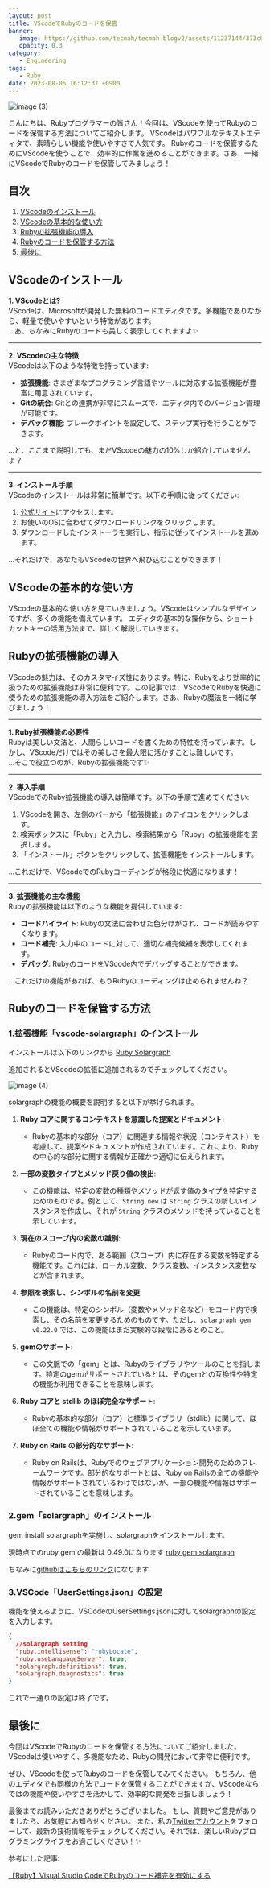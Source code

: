 ```yaml
---
layout: post
title: VScodeでRubyのコードを保管
banner:
   image: https://github.com/tecmah/tecmah-blogv2/assets/11237144/373c091e-2079-45af-ad41-42261e8a4a70
   opacity: 0.3
category: 
   - Engineering
tags: 
   - Ruby
date: 2023-08-06 16:12:37 +0900
---
```


![image (3)](https://github.com/tecmah/tecmah-blogv2/assets/11237144/f005bdf5-03be-430d-b94e-ed9d1ca7e0ae)

こんにちは、Rubyプログラマーの皆さん！今回は、VScodeを使ってRubyのコードを保管する方法についてご紹介します。
VScodeはパワフルなテキストエディタで、素晴らしい機能や使いやすさで人気です。
Rubyのコードを保管するためにVScodeを使うことで、効率的に作業を進めることができます。さあ、一緒にVScodeでRubyのコードを保管してみましょう！

## 目次

1. [VScodeのインストール](#vscodeのインストール)
2. [VScodeの基本的な使い方](#vscodeの基本的な使い方)
3. [Rubyの拡張機能の導入](#rubyの拡張機能の導入)
4. [Rubyのコードを保管する方法](#rubyのコードを保管する方法)
5. [最後に](#最後に)

## VScodeのインストール<a name="vscodeのインストール"></a>

**1. VScodeとは?**  
VScodeは、Microsoftが開発した無料のコードエディタです。多機能でありながら、軽量で使いやすいという特徴があります。  
...あ、ちなみにRubyのコードも美しく表示してくれますよ✨  

---

**2. VScodeの主な特徴**  
VScodeは以下のような特徴を持っています:

- **拡張機能**: さまざまなプログラミング言語やツールに対応する拡張機能が豊富に用意されています。
- **Gitの統合**: Gitとの連携が非常にスムーズで、エディタ内でのバージョン管理が可能です。
- **デバッグ機能**: ブレークポイントを設定して、ステップ実行を行うことができます。

...と、ここまで説明しても、まだVScodeの魅力の10%しか紹介していませんよ？

---

**3. インストール手順**  
VScodeのインストールは非常に簡単です。以下の手順に従ってください:

1. [公式サイト](https://code.visualstudio.com/)にアクセスします。
2. お使いのOSに合わせてダウンロードリンクをクリックします。
3. ダウンロードしたインストーラを実行し、指示に従ってインストールを進めます。

...それだけで、あなたもVScodeの世界へ飛び込むことができます！

## VScodeの基本的な使い方<a name="vscodeの基本的な使い方"></a>

VScodeの基本的な使い方を見ていきましょう。VScodeはシンプルなデザインですが、多くの機能を備えています。
エディタの基本的な操作から、ショートカットキーの活用方法まで、詳しく解説していきます。

## Rubyの拡張機能の導入<a name="rubyの拡張機能の導入"></a>

VScodeの魅力は、そのカスタマイズ性にあります。特に、Rubyをより効率的に扱うための拡張機能は非常に便利です。この記事では、VScodeでRubyを快適に使うための拡張機能の導入方法をご紹介します。さあ、Rubyの魔法を一緒に学びましょう！

---

**1. Ruby拡張機能の必要性**  
Rubyは美しい文法と、人間らしいコードを書くための特性を持っています。しかし、VScodeだけではその美しさを最大限に活かすことは難しいです。  
...そこで役立つのが、Rubyの拡張機能です✨

---

**2. 導入手順**  
VScodeでのRuby拡張機能の導入は簡単です。以下の手順で進めてください:

1. VScodeを開き、左側のバーから「拡張機能」のアイコンをクリックします。
2. 検索ボックスに「Ruby」と入力し、検索結果から「Ruby」の拡張機能を選択します。
3. 「インストール」ボタンをクリックして、拡張機能をインストールします。

...これだけで、VScodeでのRubyコーディングが格段に快適になります！

---

**3. 拡張機能の主な機能**  
Rubyの拡張機能は以下のような機能を提供しています:

- **コードハイライト**: Rubyの文法に合わせた色分けがされ、コードが読みやすくなります。
- **コード補完**: 入力中のコードに対して、適切な補完候補を表示してくれます。
- **デバッグ**: RubyのコードをVScode内でデバッグすることができます。

...これだけの機能があれば、もうRubyのコーディングは止められませんね？

## Rubyのコードを保管する方法<a name="rubyのコードを保管する方法"></a>

### 1.拡張機能「vscode-solargraph」のインストール

インストールは以下のリンクから
[Ruby Solargraph](https://marketplace.visualstudio.com/items?itemName=castwide.solargraph)

追加されるとVScodeの拡張に追加されるのでチェックしてください。

![image (4)](https://github.com/tecmah/tecmah-blogv2/assets/11237144/92fb9fe0-58bc-45ba-8be0-f4ccace2d1b4)

solargraphの機能の概要を説明すると以下が挙げられます。

1. **Ruby コアに関するコンテキストを意識した提案とドキュメント**:
   - Rubyの基本的な部分（コア）に関連する情報や状況（コンテキスト）を考慮して、提案やドキュメントが作成されています。これにより、Rubyの中心的な部分に関する情報が正確かつ適切に伝えられます。

2. **一部の変数タイプとメソッド戻り値の検出**:
   - この機能は、特定の変数の種類やメソッドが返す値のタイプを特定するためのものです。例として、`String.new` は `String` クラスの新しいインスタンスを作成し、それが `String` クラスのメソッドを持っていることを示しています。

3. **現在のスコープ内の変数の識別**:
   - Rubyのコード内で、ある範囲（スコープ）内に存在する変数を特定する機能です。これには、ローカル変数、クラス変数、インスタンス変数などが含まれます。

4. **参照を検索し、シンボルの名前を変更**:
   - この機能は、特定のシンボル（変数やメソッド名など）をコード内で検索し、その名前を変更するためのものです。ただし、`solargraph gem v0.22.0` では、この機能はまだ実験的な段階にあるとのこと。

5. **gemのサポート**:
   - この文脈での「gem」とは、Rubyのライブラリやツールのことを指します。特定のgemがサポートされているとは、そのgemとの互換性や特定の機能が利用できることを意味します。

6. **Ruby コアと stdlib のほぼ完全なサポート**:
   - Rubyの基本的な部分（コア）と標準ライブラリ（stdlib）に関して、ほぼ全ての機能や情報がサポートされていることを示しています。

7. **Ruby on Rails の部分的なサポート**:
   - Ruby on Railsは、Rubyでのウェブアプリケーション開発のためのフレームワークです。部分的なサポートとは、Ruby on Railsの全ての機能や情報がサポートされているわけではないが、一部の機能や情報はサポートされていることを意味します。

### 2.gem「solargraph」のインストール

gem install solargraphを実施し、solargraphをインストールします。

現時点でのruby gem の最新は 0.49.0になります
[ruby gem solargraph](https://rubygems.org/gems/solargraph/versions/0.49.0)

ちなみに[githubはこちらのリンク](https://github.com/castwide/vscode-solargraph)になります

### 3.VSCode「UserSettings.json」の設定

機能を使えるように、VSCodeのUserSettings.jsonに対してsolargraphの設定を入力します。

```json
{
  //solargraph setting
  "ruby.intellisense": "rubyLocate",
  "ruby.useLanguageServer": true,
  "solargraph.definitions": true,
  "solargraph.diagnostics": true
}
```

これで一通りの設定は終了です。

## 最後に<a name="最後に"></a>

今回はVScodeでRubyのコードを保管する方法についてご紹介しました。
VScodeは使いやすく、多機能なため、Rubyの開発において非常に便利です。

ぜひ、VScodeを使ってRubyのコードを保管してみてください。
もちろん、他のエディタでも同様の方法でコードを保管することができますが、VScodeならではの機能や使いやすさを活かして、効率的な開発を目指しましょう！

最後までお読みいただきありがとうございました。
もし、質問やご意見がありましたら、お気軽にお知らせください。
また、私の[Twitterアカウント](https://twitter.com/infoTECMAH)をフォローして、最新の技術情報をチェックしてください。それでは、楽しいRubyプログラミングライフをお過ごしください！✨

参考にした記事:

[【Ruby】Visual Studio CodeでRubyのコード補完を有効にする](https://kic-yuuki.hatenablog.com/entry/2019/02/02/160659)
